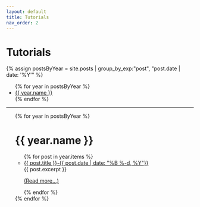 ```yaml
---
layout: default
title: Tutorials
nav_order: 2
---
```

# Tutorials

{% assign postsByYear =
    site.posts | group_by_exp:"post", "post.date | date: '%Y'" %}
<ul>
{% for year in postsByYear %}
<li><a href="{{ site.url}}{{ page.url }}">{{ year.name }}</a></li>
{% endfor %}
</ul>

---



<ul>
{% for year in postsByYear %}
  <h1 id = "{{ year.name }}">{{ year.name }}</h1>
    <ul>
      {% for post in year.items %}
        <li><a href="{{ post.url }}">{{ post.title }}-{{ post.date | date: "%B %-d, %Y"}}</a></li>
        {{ post.excerpt }}
        <p><a href="{{ post.url }}">(Read more...)</a></p>
      {% endfor %}
    </ul>
{% endfor %}

</ul>